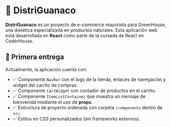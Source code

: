 # 🦝 DistriGuanaco

**DistriGuanaco** es un proyecto de e-commerce mayorista para GreenHouse, una dietética especializada en productos naturales. Esta aplicación web está desarrollada en **React** como parte de la cursada de React en CoderHouse.

## 🚀 Primera entrega

Actualmente, la aplicación cuenta con:

- ✅ Componente `NavBar` con el logo de la tienda, enlaces de navegación y widget del carrito de compras.
- ✅ Componente `CartWidget` con contador de productos en el carrito.
- ✅ Componente `ItemListContainer` que muestra un mensaje de bienvenida mediante el uso de **props**.
- ✅ Estructura de proyecto ordenada con carpeta `/components` dentro de `src`.
- ✅ Estilos en CSS personalizados (sin frameworks externos).



